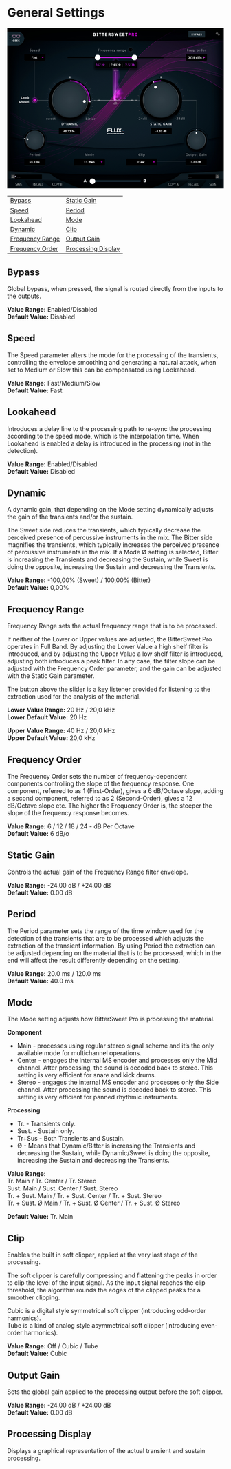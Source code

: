 # General Settings

![](../include/bittersweet-pro.jpg)

|                                       |                                               |
|           ---                         |                       ---                     |
|   [Bypass](#bypass)                   |    [Static Gain](#static-gain)                |
|   [Speed](#speed)                     |    [Period](#period)                          |
|   [Lookahead](#lookahead)             |    [Mode](#mode)                              |
|   [Dynamic](#dynamic)                 |    [Clip](#clip)                              |
|   [Frequency Range](#freqency-range)  |    [Output Gain](#output-gain)                |
|   [Frequency Order](#freqency-order)  |    [Processing Display](#graph)               |

## Bypass

Global bypass, when pressed, the signal is routed directly from the inputs to the outputs.  

**Value Range:** Enabled/Disabled  
**Default Value:** Disabled  


## Speed

The Speed parameter alters the mode for the processing of the transients, controlling the envelope smoothing and generating a natural attack, when set to Medium or Slow this can be compensated using Lookahead.  

**Value Range:** Fast/Medium/Slow  
**Default Value:** Fast  


## Lookahead

Introduces a delay line to the processing path to re-sync the processing according to the speed mode, which is the interpolation time. When Lookahead is enabled a delay is introduced in the processing (not in the detection).  

**Value Range:** Enabled/Disabled  
**Default Value:** Disabled  

## Dynamic

A dynamic gain, that depending on the Mode setting dynamically adjusts the gain of the transients and/or the sustain.  

The Sweet side reduces the transients, which typically decrease the perceived presence of percussive instruments in the mix. The Bitter side magnifies the transients, which typically increases the perceived presence of percussive instruments in the mix. If a Mode Ø setting is selected, Bitter is increasing the Transients and decreasing the Sustain, while Sweet is doing the opposite, increasing the Sustain and decreasing the Transients.  

**Value Range:** -100,00% (Sweet) / 100,00% (Bitter)  
**Default Value:** 0,00%  

## Frequency Range

Frequency Range sets the actual frequency range that is to be processed.  

If neither of the Lower or Upper values are adjusted, the BitterSweet Pro operates in Full Band. By adjusting the Lower Value a high shelf filter is introduced, and by adjusting the Upper Value a low shelf filter is introduced, adjusting both introduces a peak filter. In any case, the filter slope can be adjusted with the Frequency Order parameter, and the gain can be adjusted with the Static Gain parameter.  

The button above the slider is a key listener provided for listening to the extraction used for the analysis of the material.  

**Lower Value Range:** 20 Hz / 20,0 kHz  
**Lower Default Value:** 20 Hz  

**Upper Value Range:** 40 Hz / 20,0 kHz  
**Upper Default Value:** 20,0 kHz  

## Frequency Order

The Frequency Order sets the number of frequency-dependent components controlling the slope of the frequency response. One component, referred to as 1 (First-Order), gives a 6 dB/Octave slope, adding a second component, referred to as 2 (Second-Order), gives a 12 dB/Octave slope etc. The higher the Frequency Order is, the steeper the slope of the frequency response becomes.  

**Value Range:** 6 / 12 / 18 / 24 - dB Per Octave  
**Default Value:** 6 dB/o  

## Static Gain

Controls the actual gain of the Frequency Range filter envelope.  

**Value Range:** -24.00 dB / +24.00 dB  
**Default Value:** 0.00 dB  

## Period

The Period parameter sets the range of the time window used for the detection of the transients that are to be processed which adjusts the extraction of the transient information. By using Period the extraction can be adjusted depending on the material that is to be processed, which in the end will affect the result differently depending on the setting.  

**Value Range:** 20.0 ms / 120.0 ms  
**Default Value:** 40.0 ms  

## Mode

The Mode setting adjusts how BitterSweet Pro is processing the material.

**Component**

*   Main - processes using regular stereo signal scheme and it’s the only available mode for multichannel operations.
*   Center - engages the internal MS encoder and processes only the Mid channel. After processing, the sound is decoded back to stereo. This setting is very efficient for snare and kick drums.
*   Stereo - engages the internal MS encoder and processes only the Side channel. After processing the sound is decoded back to stereo. This setting is very efficient for panned rhythmic instruments.

**Processing**

*   Tr. - Transients only.
*   Sust. - Sustain only.
*   Tr+Sus - Both Transients and Sustain.
*   Ø - Means that Dynamic/Bitter is increasing the Transients and decreasing the Sustain, while Dynamic/Sweet is doing the opposite, increasing the Sustain and decreasing the Transients.

**Value Range:**  
Tr. Main / Tr. Center / Tr. Stereo  
Sust. Main / Sust. Center / Sust. Stereo  
Tr. + Sust. Main / Tr. + Sust. Center / Tr. + Sust. Stereo  
Tr. + Sust. Ø Main / Tr. + Sust. Ø Center / Tr. + Sust. Ø Stereo  

**Default Value:** Tr. Main  

## Clip

Enables the built in soft clipper, applied at the very last stage of the processing.  

The soft clipper is carefully compressing and flattening the peaks in order to clip the level of the input signal. As the input signal reaches the clip threshold, the algorithm rounds the edges of the clipped peaks for a smoother clipping.  

Cubic is a digital style symmetrical soft clipper (introducing odd-order harmonics).  
Tube is a kind of analog style asymmetrical soft clipper (introducing even-order harmonics).  

**Value Range:** Off / Cubic / Tube  
**Default Value:** Cubic  

## Output Gain

Sets the global gain applied to the processing output before the soft clipper.  

**Value Range:** -24.00 dB / +24.00 dB  
**Default Value:** 0.00 dB  

## Processing Display

Displays a graphical representation of the actual transient and sustain processing.
